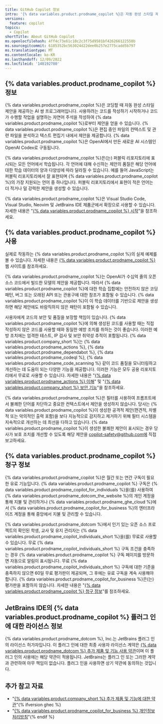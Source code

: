 ```yaml
---
title: GitHub Copilot 정보
intro: '{% data variables.product.prodname_copilot %}은 자동 완성 스타일 제안을 제공하여 코딩하는 데 도움이 될 수 있습니다. {% data variables.product.prodname_copilot %}의 작동 방식과 {% data variables.product.prodname_copilot %}을(를) 사용하는 동안 고려해야 할 사항을 알아볼 수 있습니다.'
versions:
  feature: copilot
topics:
  - Copilot
shortTitle: About GitHub Copilot
ms.openlocfilehash: 4ff4c73e61c10c2c3f75d9581bf426266122550b
ms.sourcegitcommit: 6185352bc563024d22dee0b257e2775cadd5b797
ms.translationtype: MT
ms.contentlocale: ko-KR
ms.lasthandoff: 12/09/2022
ms.locfileid: '148192780'
---
```

## {% data variables.product.prodname_copilot %} 정보

{% data variables.product.prodname_copilot %}은 코딩할 때 자동 완성 스타일 제안을 제공하는 AI 쌍 프로그래머입니다. 사용하려는 코드를 작성하기 시작하거나 코드가 수행할 작업을 설명하는 자연어 주석을 작성하여 {% data variables.product.prodname_copilot %}로부터 제안을 얻을 수 있습니다. {% data variables.product.prodname_copilot %}은 편집 중인 파일의 컨텍스트 및 관련 파일을 분석하고 텍스트 편집기 내에서 제안을 제공합니다. {% data variables.product.prodname_copilot %}은 OpenAI에서 만든 새로운 AI 시스템인 OpenAI Codex로 구동됩니다.

{% data variables.product.prodname_copilot %}은(는) 퍼블릭 리포지토리에 표시되는 모든 언어에서 학습됩니다. 각 언어에 대해 수신하는 제안의 품질은 해당 언어에 대한 학습 데이터의 양과 다양성에 따라 달라질 수 있습니다. 예를 들어 JavaScript는 퍼블릭 리포지토리에서 잘 표현되며 {% data variables.product.prodname_copilot %}의 가장 지원되는 언어 중 하나입니다. 퍼블릭 리포지토리에서 표현이 적은 언어는 더 적거나 덜 강력한 제안을 생성할 수 있습니다.

{% data variables.product.prodname_copilot %}은 Visual Studio Code, Visual Studio, Neovim 및 JetBrains IDE 제품군에서 확장으로 사용할 수 있습니다. 자세한 내용은 "[{% data variables.product.prodname_copilot %} 시작](/copilot/getting-started-with-github-copilot)"을 참조하세요.

## {% data variables.product.prodname_copilot %} 사용

실제로 작동하는 {% data variables.product.prodname_copilot %}의 실제 예제를 볼 수 있습니다. 자세한 내용은 [{% data variables.product.prodname_copilot %}](https://copilot.github.com/) 웹 사이트를 참조하세요. 

{% data variables.product.prodname_copilot %}는 OpenAI가 수십억 줄의 오픈 소스 코드에서 빌드한 모델의 제안을 제공합니다. 따라서 {% data variables.product.prodname_copilot %}에 대한 학습 집합에는 안전하지 않은 코딩 패턴, 버그 또는 오래된 API 또는 관용구에 대한 참조가 포함될 수 있습니다. {% data variables.product.prodname_copilot %}이 이 학습 데이터를 기반으로 제안을 생성하면 해당 제안에도 바람직하지 않은 패턴이 포함될 수 있습니다. 

사용자에게 코드의 보안 및 품질을 보장할 책임이 있습니다. {% data variables.product.prodname_copilot %}에 의해 생성된 코드를 사용할 때는 직접 작성하지 않은 코드를 사용할 때와 동일한 예방 조치를 취하는 것이 좋습니다. 이러한 예방 조치에는 엄격한 테스트, IP 검사 및 보안 취약성 추적이 포함됩니다. {% data variables.product.company_short %}는 {% data variables.product.prodname_actions %}, {% data variables.product.prodname_dependabot %}, {% data variables.product.prodname_codeql %}, {% data variables.product.prodname_code_scanning %} 같이 코드 품질을 모니터링하고 개선하는 데 도움이 되는 다양한 기능을 제공합니다. 이러한 기능은 모두 공용 리포지토리에서 무료로 사용할 수 있습니다. 자세한 내용은 "[{% data variables.product.prodname_actions %} 이해](/actions/learn-github-actions/understanding-github-actions)" 및 "[{% data variables.product.company_short %} 보안 기능](/code-security/getting-started/github-security-features)"을 참조하세요.

{% data variables.product.prodname_copilot %}은 필터를 사용하여 프롬프트에서 불쾌한 단어를 차단하고 중요한 컨텍스트에서 제안을 생성하지 않습니다. 당사는 {% data variables.product.prodname_copilot %}이 생성한 공격적 제안(편견적, 차별적 또는 악의적인 출력 포함)을 보다 지능적으로 감지하고 제거하기 위해 필터 시스템을 지속적으로 개선하는 데 최선을 다하고 있습니다. {% data variables.product.prodname_copilot %}이 생성한 불쾌한 제안이 표시되는 경우 당사가 보호 조치를 개선할 수 있도록 해당 제안을 copilot-safety@github.com에 직접 보고하세요. 

## {% data variables.product.prodname_copilot %} 청구 정보

{% data variables.product.prodname_copilot %}은 월간 또는 연간 구독이 필요한 유료 기능입니다. {% data variables.product.prodname_copilot %} 구독은 {% data variables.product.prodname_copilot_for_individuals %}을(를) 사용하여 {% data variables.product.prodname_dotcom_the_website %}의 개인 계정을 통해 지불 및 관리하거나 {% data variables.product.prodname_ghe_cloud %}에서 {% data variables.product.prodname_copilot_for_business %}의 엔터프라이즈 계정을 통해 중앙에서 지불 및 관리할 수 있습니다.

{% data variables.product.prodname_dotcom %}에서 인기 있는 오픈 소스 프로젝트의 확인된 학생, 교사 및 유지 관리자는 {% data variables.product.prodname_copilot_individuals_short %}을(를) 무료로 사용할 수 있습니다. 무료 {% data variables.product.prodname_copilot_individuals_short %} 구독 조건을 충족하는 경우 {% data variables.product.prodname_copilot %} 구독 페이지를 방문하면 자동으로 알림이 표시됩니다. 무료 {% data variables.product.prodname_copilot_individuals_short %} 구독에 대한 기준을 충족하지 않으면 60일 무료 평가판이 제공되며, 그 후에는 유료 구독을 계속 사용해야 합니다. {% data variables.product.prodname_copilot_for_business %}은(는) 평가판을 포함하지 않습니다. 자세한 내용은 "[{% data variables.product.prodname_copilot %} 청구 정보](/billing/managing-billing-for-github-copilot/about-billing-for-github-copilot)"를 참조하세요.

## JetBrains IDE의 {% data variables.product.prodname_copilot %} 플러그 인에 대한 라이선스 정보

{% data variables.product.prodname_dotcom %}, Inc.는 JetBrains 플러그 인의 라이선스 허가자입니다. 이 플러그 인에 대한 최종 사용자 라이선스 계약은 [{% data variables.product.prodname_dotcom %} 추가 제품 및 기능 사용 약관](/free-pro-team@latest/site-policy/github-terms/github-terms-for-additional-products-and-features#github-copilot)이며 이 플러그 인의 사용에는 해당 약관이 적용됩니다. JetBrains는 플러그 인 또는 그러한 계약과 관련하여 아무 책임이 없습니다. 플러그 인을 사용하면 상기 약관에 동의하는 것입니다.

## 추가 참고 자료

- "[{% data variables.product.company_short %} 추가 제품 및 기능에 대한 약관](/free-pro-team@latest/site-policy/github-terms/github-terms-for-additional-products-and-features#github-copilot)"{% ifversion ghec %}
- "[{% data variables.product.prodname_copilot_for_business %} 개인정보처리방침](/free-pro-team@latest/site-policy/privacy-policies/github-copilot-for-business-privacy-statement)"{% endif %}
